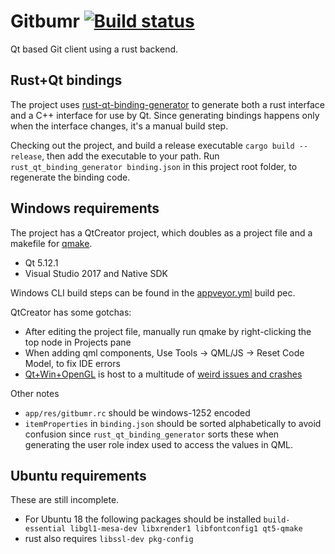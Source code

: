 # Gitbumr [![Build status](https://ci.appveyor.com/api/projects/status/211dlbqs63w61har?svg=true)](https://ci.appveyor.com/project/stofte/gitbumr)

Qt based Git client using a rust backend.

## Rust+Qt bindings

The project uses [rust-qt-binding-generator](https://github.com/KDE/rust-qt-binding-generator) 
to generate both a rust interface and a C++ interface for use by Qt. Since
generating bindings happens only when the interface changes, it's a manual
build step.

Checking out the project, and build a release executable
`cargo build --release`, then add the executable to your path. Run
`rust_qt_binding_generator binding.json` in this project root folder, to
regenerate the binding code.

## Windows requirements

The project has a QtCreator project, which doubles as a project file and a
makefile for [qmake](http://doc.qt.io/qt-5/qmake-manual.html).

 - Qt 5.12.1
 - Visual Studio 2017 and Native SDK

Windows CLI build steps can be found in the [appveyor.yml](appveyor.yml) build
pec.

QtCreator has some gotchas:

 - After editing the project file, manually run qmake by right-clicking the top
   node in Projects pane
 - When adding qml components, Use Tools -> QML/JS -> Reset Code Model, to fix
   IDE errors
 - [Qt+Win+OpenGL](https://wiki.qt.io/Qt_5_on_Windows_ANGLE_and_OpenGL) is host
   to a multitude of [weird issues and crashes](https://bugreports.qt.io/browse/QTBUG-46074?jql=text%20~%20%22QT_OPENGL%22%20and%20text%20~%20%22Windows%22)

Other notes

 - `app/res/gitbumr.rc` should be windows-1252 encoded
 - `itemProperties` in `binding.json` should be sorted alphabetically to avoid
   confusion since `rust_qt_binding_generator` sorts these when generating the
   user role index used to access the values in QML.

## Ubuntu requirements

These are still incomplete.

 - For Ubuntu 18 the following packages should be installed
   `build-essential libgl1-mesa-dev libxrender1 libfontconfig1 qt5-qmake`
 - rust also requires `libssl-dev pkg-config`
